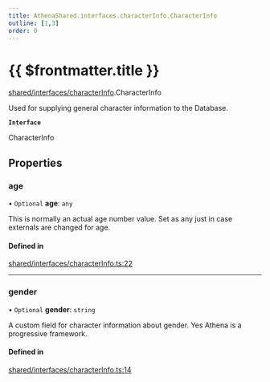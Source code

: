```yaml
---
title: AthenaShared.interfaces.characterInfo.CharacterInfo
outline: [1,3]
order: 0
---
```


# {{ $frontmatter.title }}


[shared/interfaces/characterInfo](../modules/shared_interfaces_characterInfo.md).CharacterInfo

Used for supplying general character information to the Database.

**`Interface`**

CharacterInfo

## Properties

### age

• `Optional` **age**: `any`

This is normally an actual age number value.
Set as any just in case externals are changed for age.

#### Defined in

[shared/interfaces/characterInfo.ts:22](https://github.com/Stuyk/altv-athena/blob/ce61c7c/src/core/shared/interfaces/characterInfo.ts#L22)

___

### gender

• `Optional` **gender**: `string`

A custom field for character information about gender.
Yes Athena is a progressive framework.

#### Defined in

[shared/interfaces/characterInfo.ts:14](https://github.com/Stuyk/altv-athena/blob/ce61c7c/src/core/shared/interfaces/characterInfo.ts#L14)
